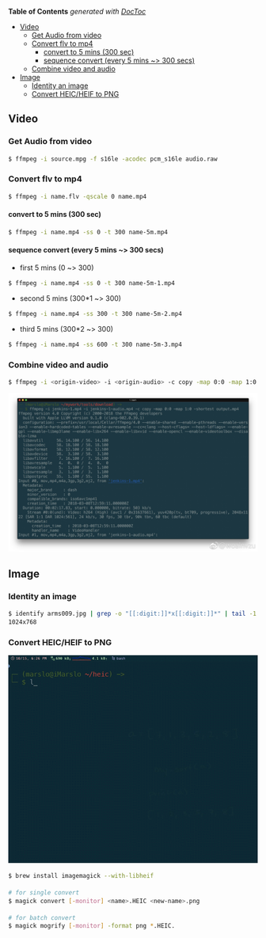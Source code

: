 <!-- START doctoc generated TOC please keep comment here to allow auto update -->
<!-- DON'T EDIT THIS SECTION, INSTEAD RE-RUN doctoc TO UPDATE -->
**Table of Contents**  *generated with [DocToc](https://github.com/thlorenz/doctoc)*

- [Video](#video)
  - [Get Audio from video](#get-audio-from-video)
  - [Convert flv to mp4](#convert-flv-to-mp4)
    - [convert to 5 mins (300 sec)](#convert-to-5-mins-300-sec)
    - [sequence convert (every 5 mins ~> 300 secs)](#sequence-convert-every-5-mins--300-secs)
  - [Combine video and audio](#combine-video-and-audio)
- [Image](#image)
  - [Identity an image](#identity-an-image)
  - [Convert HEIC/HEIF to PNG](#convert-heicheif-to-png)

<!-- END doctoc generated TOC please keep comment here to allow auto update -->

## Video
### Get Audio from video
```bash
$ ffmpeg -i source.mpg -f s16le -acodec pcm_s16le audio.raw
```

### Convert flv to mp4
```bash
$ ffmpeg -i name.flv -qscale 0 name.mp4
```
#### convert to 5 mins (300 sec)
```bash
$ ffmpeg -i name.mp4 -ss 0 -t 300 name-5m.mp4
```
#### sequence convert (every 5 mins ~> 300 secs)
- first 5 mins (0 ~> 300)

```bash
$ ffmpeg -i name.mp4 -ss 0 -t 300 name-5m-1.mp4
```
- second 5 mins (300*1 ~> 300)

```bash
$ ffmpeg -i name.mp4 -ss 300 -t 300 name-5m-2.mp4
```
- third 5 mins (300*2 ~> 300)

```bash
$ ffmpeg -i name.mp4 -ss 600 -t 300 name-5m-3.mp4
```

### Combine video and audio
```bash
$ ffmpeg -i <origin-video> -i <origin-audio> -c copy -map 0:0 -map 1:0 -shortest <new-video>
```
![combine](../screenshot/ffmpeg-combine.jpg)

## Image
### Identity an image
```bash
$ identify arms009.jpg | grep -o "[[:digit:]]*x[[:digit:]]*" | tail -1
1024x768
```

### Convert HEIC/HEIF to PNG

![magick](../screenshot/heic-1.gif)

```bash
$ brew install imagemagick --with-libheif

# for single convert
$ magick convert [-monitor] <name>.HEIC <new-name>.png

# for batch convert
$ magick mogrify [-monitor] -format png *.HEIC.
```
